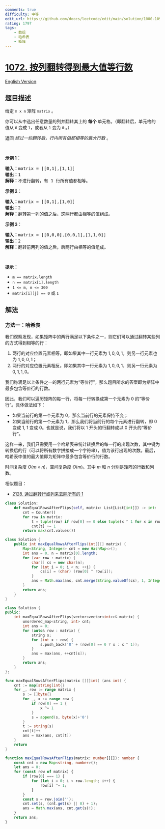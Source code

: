 ```yaml
---
comments: true
difficulty: 中等
edit_url: https://github.com/doocs/leetcode/edit/main/solution/1000-1099/1072.Flip%20Columns%20For%20Maximum%20Number%20of%20Equal%20Rows/README.md
rating: 1797
tags:
    - 数组
    - 哈希表
    - 矩阵
---
```


# [1072. 按列翻转得到最大值等行数](https://leetcode.cn/problems/flip-columns-for-maximum-number-of-equal-rows)

[English Version](/solution/1000-1099/1072.Flip%20Columns%20For%20Maximum%20Number%20of%20Equal%20Rows/README_EN.md)

## 题目描述

<!-- 这里写题目描述 -->

<p>给定&nbsp;<code>m x n</code>&nbsp;矩阵&nbsp;<code>matrix</code>&nbsp;。</p>

<p>你可以从中选出任意数量的列并翻转其上的&nbsp;<strong>每个&nbsp;</strong>单元格。（即翻转后，单元格的值从 <code>0</code> 变成 <code>1</code>，或者从 <code>1</code> 变为 <code>0</code> 。）</p>

<p>返回 <em>经过一些翻转后，行内所有值都相等的最大行数</em>&nbsp;。</p>

<p>&nbsp;</p>

<ol>
</ol>

<p><strong>示例 1：</strong></p>

<pre>
<strong>输入：</strong>matrix = [[0,1],[1,1]]
<strong>输出：</strong>1
<strong>解释：</strong>不进行翻转，有 1 行所有值都相等。
</pre>

<p><strong>示例 2：</strong></p>

<pre>
<strong>输入：</strong>matrix = [[0,1],[1,0]]
<strong>输出：</strong>2
<strong>解释：</strong>翻转第一列的值之后，这两行都由相等的值组成。
</pre>

<p><strong>示例 3：</strong></p>

<pre>
<strong>输入：</strong>matrix = [[0,0,0],[0,0,1],[1,1,0]]
<strong>输出：</strong>2
<strong>解释：</strong>翻转前两列的值之后，后两行由相等的值组成。</pre>

<p>&nbsp;</p>

<p><strong>提示：</strong></p>

<ul>
	<li><code>m == matrix.length</code></li>
	<li><code>n == matrix[i].length</code></li>
	<li><code>1 &lt;= m, n &lt;= 300</code></li>
	<li><code>matrix[i][j] == 0</code> 或&nbsp;<code>1</code></li>
</ul>

## 解法

### 方法一：哈希表

我们观察发现，如果矩阵中的两行满足以下条件之一，则它们可以通过翻转某些列的方式得到相等的行：

1. 两行的对应位置元素相等，即如果其中一行元素为 $1,0,0,1$，则另一行元素也为 $1,0,0,1$；
1. 两行的对应位置元素相反，即如果其中一行元素为 $1,0,0,1$，则另一行元素为 $0,1,1,0$。

我们称满足以上条件之一的两行元素为“等价行”，那么题目所求的答案即为矩阵中最多包含等价行的行数。

因此，我们可以遍历矩阵的每一行，将每一行转换成第一个元素为 $0$ 的“等价行”。具体做法如下：

-   如果当前行的第一个元素为 $0$，那么当前行的元素保持不变；
-   如果当前行的第一个元素为 $1$，那么我们将当前行的每个元素进行翻转，即 $0$ 变成 $1$, $1$ 变成 $0$。也就是说，我们将以 $1$ 开头的行翻转成以 $0$ 开头的“等价行”。

这样一来，我们只需要用一个哈希表来统计转换后的每一行的出现次数，其中键为转换后的行（可以将所有数字拼接成一个字符串），值为该行出现的次数。最后，哈希表中值的最大值即为矩阵中最多包含等价行的行数。

时间复杂度 $O(m \times n)$，空间复杂度 $O(m)$。其中 $m$ 和 $n$ 分别是矩阵的行数和列数。

相似题目：

-   [2128. 通过翻转行或列来去除所有的 1](https://github.com/doocs/leetcode/blob/main/solution/2100-2199/2128.Remove%20All%20Ones%20With%20Row%20and%20Column%20Flips/README.md)

<!-- tabs:start -->

```python
class Solution:
    def maxEqualRowsAfterFlips(self, matrix: List[List[int]]) -> int:
        cnt = Counter()
        for row in matrix:
            t = tuple(row) if row[0] == 0 else tuple(x ^ 1 for x in row)
            cnt[t] += 1
        return max(cnt.values())
```

```java
class Solution {
    public int maxEqualRowsAfterFlips(int[][] matrix) {
        Map<String, Integer> cnt = new HashMap<>();
        int ans = 0, n = matrix[0].length;
        for (var row : matrix) {
            char[] cs = new char[n];
            for (int i = 0; i < n; ++i) {
                cs[i] = (char) (row[0] ^ row[i]);
            }
            ans = Math.max(ans, cnt.merge(String.valueOf(cs), 1, Integer::sum));
        }
        return ans;
    }
}
```

```cpp
class Solution {
public:
    int maxEqualRowsAfterFlips(vector<vector<int>>& matrix) {
        unordered_map<string, int> cnt;
        int ans = 0;
        for (auto& row : matrix) {
            string s;
            for (int x : row) {
                s.push_back('0' + (row[0] == 0 ? x : x ^ 1));
            }
            ans = max(ans, ++cnt[s]);
        }
        return ans;
    }
};
```

```go
func maxEqualRowsAfterFlips(matrix [][]int) (ans int) {
	cnt := map[string]int{}
	for _, row := range matrix {
		s := []byte{}
		for _, x := range row {
			if row[0] == 1 {
				x ^= 1
			}
			s = append(s, byte(x)+'0')
		}
		t := string(s)
		cnt[t]++
		ans = max(ans, cnt[t])
	}
	return
}
```

```ts
function maxEqualRowsAfterFlips(matrix: number[][]): number {
    const cnt = new Map<string, number>();
    let ans = 0;
    for (const row of matrix) {
        if (row[0] === 1) {
            for (let i = 0; i < row.length; i++) {
                row[i] ^= 1;
            }
        }
        const s = row.join('');
        cnt.set(s, (cnt.get(s) || 0) + 1);
        ans = Math.max(ans, cnt.get(s)!);
    }
    return ans;
}
```

<!-- tabs:end -->

<!-- end -->
